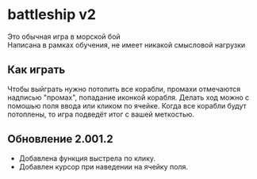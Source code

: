 # battleship v2

Это обычная игра в морской бой  
Написана в рамках обучения, не имеет никакой смысловой нагрузки

## Как играть

Чтобы выйграть нужно потопить все корабли, промахи отмечаются надписью "промах", попадание иконкой корабля.
Делать ход можно с помошью поля ввода или кликом по ячейке.
Когда все корабли будут потоплены, то игра подведёт итог с вашей меткостью.

## Обновление 2.001.2

- Добавлена функция выстрела по клику.
- Добавлен курсор при наведении на ячейку поля.
